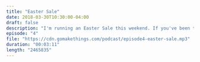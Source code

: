 ```yaml
---
title: "Easter Sale"
date: 2018-03-30T10:30:00-04:00
draft: false
description: "I'm running an Easter Sale this weekend. If you've been thinking about really digging into JavaScript this year, now through Monday you can get up to 50% off some of my most popular learning resources over at https://GoMakeThings.com."
episode: "4"
file: "https://cdn.gomakethings.com/podcast/episode4-easter-sale.mp3"
duration: "00:03:11"
length: "2465835"
---
```


